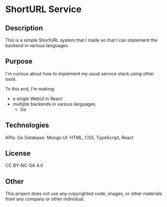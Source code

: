 # ShortURL Service

## Description

This is a simple ShortURL system that I made so that I can implement the backend in various languages.

## Purpose

I'm curious about how to implement my usual service stack using other tools.

To this end, I'm making:

* a single WebUI in React
* multiple backends in various languages
  * Go

## Technologies

APIs: Go
Database: Mongo
UI: HTML, CSS, TypeScript, React

## License

CC BY-NC-SA 4.0

## Other

This project does not use any copyrighted code, images, or other materials from any company or other individual.
